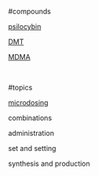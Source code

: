   
#compounds

[psilocybin](psilocybin.md)

[DMT](DMT.md)

[MDMA](MDMA.md)

&nbsp;

#topics

[microdosing](microdosing.md)

combinations

administration

set and setting

synthesis and production




